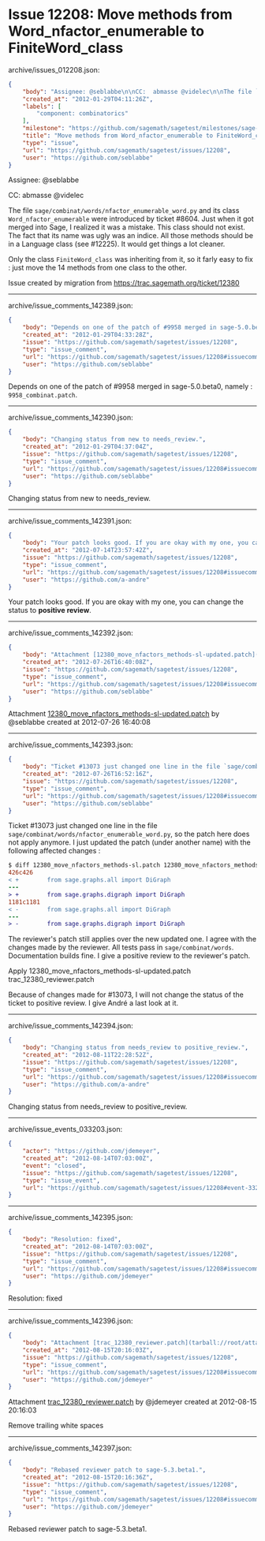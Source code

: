 # Issue 12208: Move methods from Word_nfactor_enumerable to FiniteWord_class

archive/issues_012208.json:
```json
{
    "body": "Assignee: @seblabbe\n\nCC:  abmasse @videlec\n\nThe file `sage/combinat/words/nfactor_enumerable_word.py` and its class `Word_nfactor_enumerable` were introduced by ticket #8604. Just when it got merged into Sage, I realized it was a mistake. This class should not exist. The fact that its name was ugly was an indice. All those methods should be in a Language class (see #12225). It would get things a lot cleaner.\n\nOnly the class `FiniteWord_class` was inheriting from it, so it farly easy to fix : just move the 14 methods from one class to the other.\n\nIssue created by migration from https://trac.sagemath.org/ticket/12380\n\n",
    "created_at": "2012-01-29T04:11:26Z",
    "labels": [
        "component: combinatorics"
    ],
    "milestone": "https://github.com/sagemath/sagetest/milestones/sage-5.3",
    "title": "Move methods from Word_nfactor_enumerable to FiniteWord_class",
    "type": "issue",
    "url": "https://github.com/sagemath/sagetest/issues/12208",
    "user": "https://github.com/seblabbe"
}
```
Assignee: @seblabbe

CC:  abmasse @videlec

The file `sage/combinat/words/nfactor_enumerable_word.py` and its class `Word_nfactor_enumerable` were introduced by ticket #8604. Just when it got merged into Sage, I realized it was a mistake. This class should not exist. The fact that its name was ugly was an indice. All those methods should be in a Language class (see #12225). It would get things a lot cleaner.

Only the class `FiniteWord_class` was inheriting from it, so it farly easy to fix : just move the 14 methods from one class to the other.

Issue created by migration from https://trac.sagemath.org/ticket/12380





---

archive/issue_comments_142389.json:
```json
{
    "body": "Depends on one of the patch of #9958 merged in sage-5.0.beta0, namely : `9958_combinat.patch`.",
    "created_at": "2012-01-29T04:33:28Z",
    "issue": "https://github.com/sagemath/sagetest/issues/12208",
    "type": "issue_comment",
    "url": "https://github.com/sagemath/sagetest/issues/12208#issuecomment-142389",
    "user": "https://github.com/seblabbe"
}
```

Depends on one of the patch of #9958 merged in sage-5.0.beta0, namely : `9958_combinat.patch`.



---

archive/issue_comments_142390.json:
```json
{
    "body": "Changing status from new to needs_review.",
    "created_at": "2012-01-29T04:37:04Z",
    "issue": "https://github.com/sagemath/sagetest/issues/12208",
    "type": "issue_comment",
    "url": "https://github.com/sagemath/sagetest/issues/12208#issuecomment-142390",
    "user": "https://github.com/seblabbe"
}
```

Changing status from new to needs_review.



---

archive/issue_comments_142391.json:
```json
{
    "body": "Your patch looks good. If you are okay with my one, you can change the status to **positive review**.",
    "created_at": "2012-07-14T23:57:42Z",
    "issue": "https://github.com/sagemath/sagetest/issues/12208",
    "type": "issue_comment",
    "url": "https://github.com/sagemath/sagetest/issues/12208#issuecomment-142391",
    "user": "https://github.com/a-andre"
}
```

Your patch looks good. If you are okay with my one, you can change the status to **positive review**.



---

archive/issue_comments_142392.json:
```json
{
    "body": "Attachment [12380_move_nfactors_methods-sl-updated.patch](tarball://root/attachments/some-uuid/ticket12380/12380_move_nfactors_methods-sl-updated.patch) by @seblabbe created at 2012-07-26 16:40:08",
    "created_at": "2012-07-26T16:40:08Z",
    "issue": "https://github.com/sagemath/sagetest/issues/12208",
    "type": "issue_comment",
    "url": "https://github.com/sagemath/sagetest/issues/12208#issuecomment-142392",
    "user": "https://github.com/seblabbe"
}
```

Attachment [12380_move_nfactors_methods-sl-updated.patch](tarball://root/attachments/some-uuid/ticket12380/12380_move_nfactors_methods-sl-updated.patch) by @seblabbe created at 2012-07-26 16:40:08



---

archive/issue_comments_142393.json:
```json
{
    "body": "Ticket #13073 just changed one line in the file `sage/combinat/words/nfactor_enumerable_word.py`, so the patch here does not apply anymore. I just updated the patch (under another name) with the following affected changes :\n\n```diff\n$ diff 12380_move_nfactors_methods-sl.patch 12380_move_nfactors_methods-sl-updated.patch \n426c426\n< +        from sage.graphs.all import DiGraph\n---\n> +        from sage.graphs.digraph import DiGraph\n1181c1181\n< -        from sage.graphs.all import DiGraph\n---\n> -        from sage.graphs.digraph import DiGraph\n```\n\nThe reviewer's patch still applies over the new updated one. I agree with the changes made by the reviewer. All tests pass in `sage/combinat/words`. Documentation builds fine. I give a positive review to the reviewer's patch.\n\nApply 12380_move_nfactors_methods-sl-updated.patch trac_12380_reviewer.patch\n\nBecause of changes made for #13073, I will not change the status of the ticket to positive review. I give Andr\u00e9 a last look at it.",
    "created_at": "2012-07-26T16:52:16Z",
    "issue": "https://github.com/sagemath/sagetest/issues/12208",
    "type": "issue_comment",
    "url": "https://github.com/sagemath/sagetest/issues/12208#issuecomment-142393",
    "user": "https://github.com/seblabbe"
}
```

Ticket #13073 just changed one line in the file `sage/combinat/words/nfactor_enumerable_word.py`, so the patch here does not apply anymore. I just updated the patch (under another name) with the following affected changes :

```diff
$ diff 12380_move_nfactors_methods-sl.patch 12380_move_nfactors_methods-sl-updated.patch 
426c426
< +        from sage.graphs.all import DiGraph
---
> +        from sage.graphs.digraph import DiGraph
1181c1181
< -        from sage.graphs.all import DiGraph
---
> -        from sage.graphs.digraph import DiGraph
```

The reviewer's patch still applies over the new updated one. I agree with the changes made by the reviewer. All tests pass in `sage/combinat/words`. Documentation builds fine. I give a positive review to the reviewer's patch.

Apply 12380_move_nfactors_methods-sl-updated.patch trac_12380_reviewer.patch

Because of changes made for #13073, I will not change the status of the ticket to positive review. I give André a last look at it.



---

archive/issue_comments_142394.json:
```json
{
    "body": "Changing status from needs_review to positive_review.",
    "created_at": "2012-08-11T22:28:52Z",
    "issue": "https://github.com/sagemath/sagetest/issues/12208",
    "type": "issue_comment",
    "url": "https://github.com/sagemath/sagetest/issues/12208#issuecomment-142394",
    "user": "https://github.com/a-andre"
}
```

Changing status from needs_review to positive_review.



---

archive/issue_events_033203.json:
```json
{
    "actor": "https://github.com/jdemeyer",
    "created_at": "2012-08-14T07:03:00Z",
    "event": "closed",
    "issue": "https://github.com/sagemath/sagetest/issues/12208",
    "type": "issue_event",
    "url": "https://github.com/sagemath/sagetest/issues/12208#event-33203"
}
```



---

archive/issue_comments_142395.json:
```json
{
    "body": "Resolution: fixed",
    "created_at": "2012-08-14T07:03:00Z",
    "issue": "https://github.com/sagemath/sagetest/issues/12208",
    "type": "issue_comment",
    "url": "https://github.com/sagemath/sagetest/issues/12208#issuecomment-142395",
    "user": "https://github.com/jdemeyer"
}
```

Resolution: fixed



---

archive/issue_comments_142396.json:
```json
{
    "body": "Attachment [trac_12380_reviewer.patch](tarball://root/attachments/some-uuid/ticket12380/trac_12380_reviewer.patch) by @jdemeyer created at 2012-08-15 20:16:03\n\nRemove trailing white spaces",
    "created_at": "2012-08-15T20:16:03Z",
    "issue": "https://github.com/sagemath/sagetest/issues/12208",
    "type": "issue_comment",
    "url": "https://github.com/sagemath/sagetest/issues/12208#issuecomment-142396",
    "user": "https://github.com/jdemeyer"
}
```

Attachment [trac_12380_reviewer.patch](tarball://root/attachments/some-uuid/ticket12380/trac_12380_reviewer.patch) by @jdemeyer created at 2012-08-15 20:16:03

Remove trailing white spaces



---

archive/issue_comments_142397.json:
```json
{
    "body": "Rebased reviewer patch to sage-5.3.beta1.",
    "created_at": "2012-08-15T20:16:36Z",
    "issue": "https://github.com/sagemath/sagetest/issues/12208",
    "type": "issue_comment",
    "url": "https://github.com/sagemath/sagetest/issues/12208#issuecomment-142397",
    "user": "https://github.com/jdemeyer"
}
```

Rebased reviewer patch to sage-5.3.beta1.
